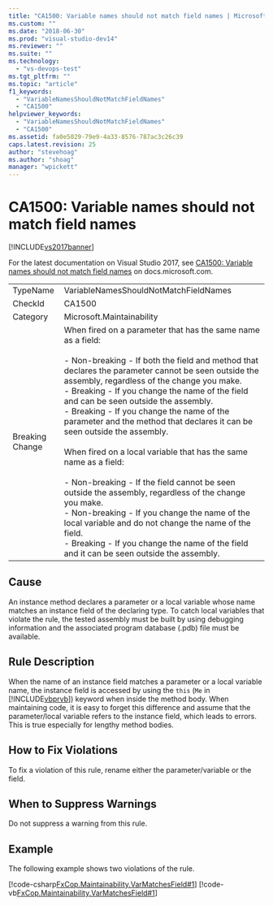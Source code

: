 ```yaml
---
title: "CA1500: Variable names should not match field names | Microsoft Docs"
ms.custom: ""
ms.date: "2018-06-30"
ms.prod: "visual-studio-dev14"
ms.reviewer: ""
ms.suite: ""
ms.technology: 
  - "vs-devops-test"
ms.tgt_pltfrm: ""
ms.topic: "article"
f1_keywords: 
  - "VariableNamesShouldNotMatchFieldNames"
  - "CA1500"
helpviewer_keywords: 
  - "VariableNamesShouldNotMatchFieldNames"
  - "CA1500"
ms.assetid: fa0e5029-79e9-4a33-8576-787ac3c26c39
caps.latest.revision: 25
author: "stevehoag"
ms.author: "shoag"
manager: "wpickett"
---
```

# CA1500: Variable names should not match field names
[!INCLUDE[vs2017banner](../includes/vs2017banner.md)]

For the latest documentation on Visual Studio 2017, see [CA1500: Variable names should not match field names](https://docs.microsoft.com/visualstudio/code-quality/ca1500-variable-names-should-not-match-field-names) on docs.microsoft.com.  
  
|||  
|-|-|  
|TypeName|VariableNamesShouldNotMatchFieldNames|  
|CheckId|CA1500|  
|Category|Microsoft.Maintainability|  
|Breaking Change|When fired on a parameter that has the same name as a field:<br /><br /> -   Non-breaking - If both the field and method that declares the parameter cannot be seen outside the assembly, regardless of the change you make.<br />-   Breaking - If you change the name of the field and can be seen outside the assembly.<br />-   Breaking - If you change the name of the parameter and the method that declares it can be seen outside the assembly.<br /><br /> When fired on a local variable that has the same name as a field:<br /><br /> -   Non-breaking - If the field cannot be seen outside the assembly, regardless of the change you make.<br />-   Non-breaking - If you change the name of the local variable and do not change the name of the field.<br />-   Breaking - If you change the name of the field and it can be seen outside the assembly.|  
  
## Cause  
 An instance method declares a parameter or a local variable whose name matches an instance field of the declaring type. To catch local variables that violate the rule, the tested assembly must be built by using debugging information and the associated program database (.pdb) file must be available.  
  
## Rule Description  
 When the name of an instance field matches a parameter or a local variable name, the instance field is accessed by using the `this` (`Me` in [!INCLUDE[vbprvb](../includes/vbprvb-md.md)]) keyword when inside the method body. When maintaining code, it is easy to forget this difference and assume that the parameter/local variable refers to the instance field, which leads to errors. This is true especially for lengthy method bodies.  
  
## How to Fix Violations  
 To fix a violation of this rule, rename either the parameter/variable or the field.  
  
## When to Suppress Warnings  
 Do not suppress a warning from this rule.  
  
## Example  
 The following example shows two violations of the rule.  
  
 [!code-csharp[FxCop.Maintainability.VarMatchesField#1](../snippets/csharp/VS_Snippets_CodeAnalysis/FxCop.Maintainability.VarMatchesField/cs/FxCop.Maintainability.VarMatchesField.cs#1)]
 [!code-vb[FxCop.Maintainability.VarMatchesField#1](../snippets/visualbasic/VS_Snippets_CodeAnalysis/FxCop.Maintainability.VarMatchesField/vb/FxCop.Maintainability.VarMatchesField.vb#1)]

